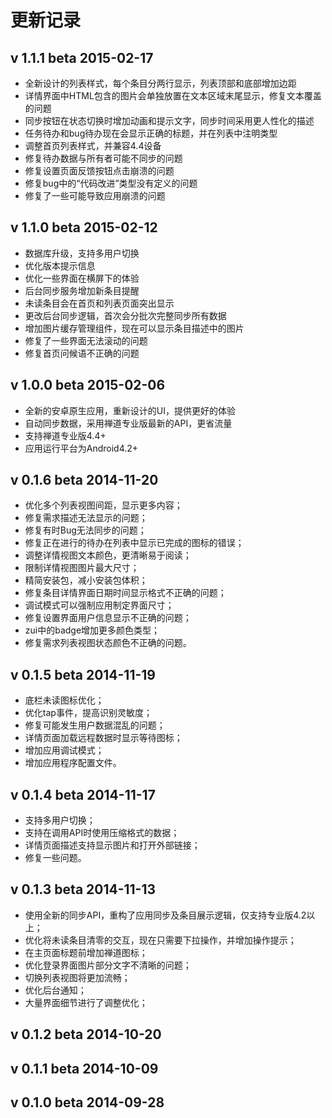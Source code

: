 # 更新记录

## v 1.1.1 beta 2015-02-17
 * 全新设计的列表样式，每个条目分两行显示，列表顶部和底部增加边距
 * 详情界面中HTML包含的图片会单独放置在文本区域末尾显示，修复文本覆盖的问题
 * 同步按钮在状态切换时增加动画和提示文字，同步时间采用更人性化的描述
 * 任务待办和bug待办现在会显示正确的标题，并在列表中注明类型
 * 调整首页列表样式，并兼容4.4设备
 * 修复待办数据与所有者可能不同步的问题
 * 修复设置页面反馈按钮点击崩溃的问题
 * 修复bug中的“代码改进”类型没有定义的问题
 * 修复了一些可能导致应用崩溃的问题

## v 1.1.0 beta 2015-02-12
 * 数据库升级，支持多用户切换
 * 优化版本提示信息
 * 优化一些界面在横屏下的体验
 * 后台同步服务增加新条目提醒
 * 未读条目会在首页和列表页面突出显示
 * 更改后台同步逻辑，首次会分批次完整同步所有数据
 * 增加图片缓存管理组件，现在可以显示条目描述中的图片
 * 修复了一些界面无法滚动的问题
 * 修复首页问候语不正确的问题

## v 1.0.0 beta 2015-02-06
 * 全新的安卓原生应用，重新设计的UI，提供更好的体验
 * 自动同步数据，采用禅道专业版最新的API，更省流量
 * 支持禅道专业版4.4+
 * 应用运行平台为Android4.2+

## v 0.1.6 beta 2014-11-20
 * 优化多个列表视图间距，显示更多内容；
 * 修复需求描述无法显示的问题；
 * 修复有时Bug无法同步的问题；
 * 修复正在进行的待办在列表中显示已完成的图标的错误；
 * 调整详情视图文本颜色，更清晰易于阅读；
 * 限制详情视图图片最大尺寸；
 * 精简安装包，减小安装包体积；
 * 修复条目详情界面日期时间显示格式不正确的问题；
 * 调试模式可以强制应用制定界面尺寸；
 * 修复设置界面用户信息显示不正确的问题；
 * zui中的badge增加更多颜色类型；
 * 修复需求列表视图状态颜色不正确的问题。

## v 0.1.5 beta 2014-11-19
 * 底栏未读图标优化；
 * 优化tap事件，提高识别灵敏度；
 * 修复可能发生用户数据混乱的问题；
 * 详情页面加载远程数据时显示等待图标；
 * 增加应用调试模式；
 * 增加应用程序配置文件。

## v 0.1.4 beta 2014-11-17
 * 支持多用户切换；
 * 支持在调用API时使用压缩格式的数据；
 * 详情页面描述支持显示图片和打开外部链接；
 * 修复一些问题。

## v 0.1.3 beta 2014-11-13
 * 使用全新的同步API，重构了应用同步及条目展示逻辑，仅支持专业版4.2以上；
 * 优化将未读条目清零的交互，现在只需要下拉操作，并增加操作提示；
 * 在主页面标题前增加禅道图标；
 * 优化登录界面图片部分文字不清晰的问题；
 * 切换列表视图将更加流畅；
 * 优化后台通知；
 * 大量界面细节进行了调整优化；

## v 0.1.2 beta 2014-10-20
## v 0.1.1 beta 2014-10-09
## v 0.1.0 beta 2014-09-28
